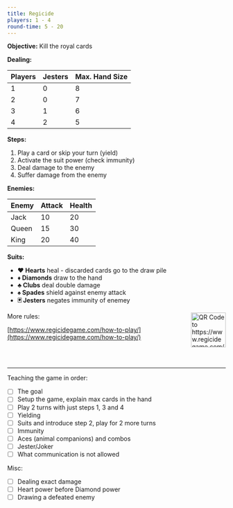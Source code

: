 ```yaml
---
title: Regicide
players: 1 - 4
round-time: 5 - 20
---
```


**Objective:** Kill the royal cards

**Dealing:**

| Players | Jesters | Max. Hand Size |
|---------|---------|----------------|
| 1       | 0       | 8              |
| 2       | 0       | 7              |
| 3       | 1       | 6              |
| 4       | 2       | 5              |

**Steps:**

1. Play a card or skip your turn (yield)
2. Activate the suit power (check immunity)
3. Deal damage to the enemy
4. Suffer damage from the enemy

**Enemies:**

| Enemy | Attack | Health |
|-------|--------|--------|
| Jack  | 10     | 20     |
| Queen | 15     | 30     |
| King  | 20     | 40     |

**Suits:**

- **♥ Hearts** heal - discarded cards go to the draw pile
- **♦ Diamonds** draw to the hand
- **♣ Clubs** deal double damage
- **♠ Spades** shield against enemy attack
- **🂿 Jesters** negates immunity of enemey

<!--split-->

<img alt="QR Code to https://www.regicidegame.com/how-to-play/" src="/api/qrcodes/aHR0cHM6Ly93d3cucmVnaWNpZGVnYW1lLmNvbS9ob3ctdG8tcGxheS8=" style="width: 5rem; float: right; margin: 0 0 1rem 1rem;">

More rules:

[https://www.regicidegame.com/how-to-play/](https://www.regicidegame.com/how-to-play/)

<br></br>

---

Teaching the game in order:

- [ ] The goal
- [ ] Setup the game, explain max cards in the hand
- [ ] Play 2 turns with just steps 1, 3 and 4
- [ ] Yielding
- [ ] Suits and introduce step 2, play for 2 more turns
- [ ] Immunity
- [ ] Aces (animal companions) and combos
- [ ] Jester/Joker
- [ ] What communication is not allowed

Misc:

- [ ] Dealing exact damage
- [ ] Heart power before Diamond power
- [ ] Drawing a defeated enemy
